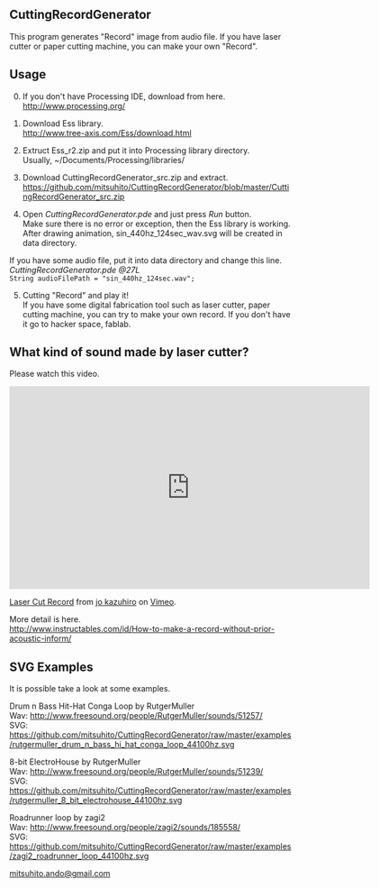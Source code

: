 CuttingRecordGenerator
----------------------
This program generates "Record" image from audio file. If you have laser cutter or paper cutting machine, you can  make your own "Record".  



Usage
-----
0. If you don't have Processing IDE, download from here.  
  http://www.processing.org/  

1. Download Ess library.  
  http://www.tree-axis.com/Ess/download.html  

2. Extruct Ess_r2.zip and put it into Processing library directory.  
  Usually, ~/Documents/Processing/libraries/  

3. Download CuttingRecordGenerator_src.zip and extract.  
  https://github.com/mitsuhito/CuttingRecordGenerator/blob/master/CuttingRecordGenerator_src.zip  

4. Open *CuttingRecordGenerator.pde* and just press *Run* button.  
  Make sure there is no error or exception, then the Ess library is working.  
  After drawing animation, sin_440hz_124sec_wav.svg will be created in data directory.  

  If you have some audio file, put it into data directory and change this line.  
    *CuttingRecordGenerator.pde @27L*  
     `String audioFilePath = "sin_440hz_124sec.wav";`  

5. Cutting "Record" and play it!  
  If you have some digital fabrication tool such as laser cutter, paper cutting machine, you can try to make your own record. If you don't have it go to hacker space, fablab.  



What kind of sound made by laser cutter?
----------------------------------------
Please watch this video.  
<iframe src="http://player.vimeo.com/video/58682203" width="640" height="360" frameborder="0" webkitAllowFullScreen mozallowfullscreen allowFullScreen></iframe> <p><a href="http://vimeo.com/58682203">Laser Cut Record</a> from <a href="http://vimeo.com/user638795">jo kazuhiro</a> on <a href="http://vimeo.com">Vimeo</a>.</p>

More detail is here.  
 http://www.instructables.com/id/How-to-make-a-record-without-prior-acoustic-inform/  



SVG Examples
------------
It is possible take a look at some examples.  

 Drum n Bass Hit-Hat Conga Loop by RutgerMuller  
  Wav: http://www.freesound.org/people/RutgerMuller/sounds/51257/  
  SVG: https://github.com/mitsuhito/CuttingRecordGenerator/raw/master/examples/rutgermuller_drum_n_bass_hi_hat_conga_loop_44100hz.svg  

 8-bit ElectroHouse by RutgerMuller  
  Wav: http://www.freesound.org/people/RutgerMuller/sounds/51239/  
  SVG: https://github.com/mitsuhito/CuttingRecordGenerator/raw/master/examples/rutgermuller_8_bit_electrohouse_44100hz.svg  

 Roadrunner loop by zagi2  
  Wav: http://www.freesound.org/people/zagi2/sounds/185558/  
  SVG: https://github.com/mitsuhito/CuttingRecordGenerator/raw/master/examples/zagi2_roadrunner_loop_44100hz.svg  



mitsuhito.ando@gmail.com  
